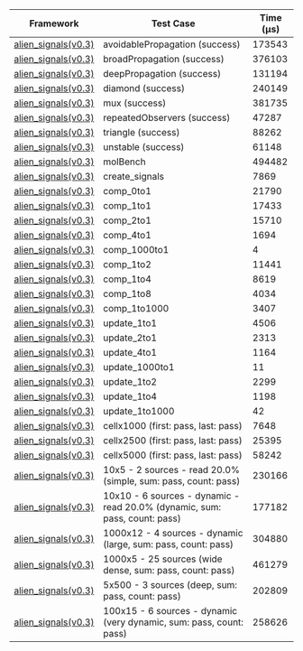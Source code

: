 | Framework | Test Case | Time (μs) |
| --- | --- | --- |
| [alien_signals(v0.3)](https://github.com/medz/alien-signals-dart) | avoidablePropagation (success) | 173543 |
| [alien_signals(v0.3)](https://github.com/medz/alien-signals-dart) | broadPropagation (success) | 376103 |
| [alien_signals(v0.3)](https://github.com/medz/alien-signals-dart) | deepPropagation (success) | 131194 |
| [alien_signals(v0.3)](https://github.com/medz/alien-signals-dart) | diamond (success) | 240149 |
| [alien_signals(v0.3)](https://github.com/medz/alien-signals-dart) | mux (success) | 381735 |
| [alien_signals(v0.3)](https://github.com/medz/alien-signals-dart) | repeatedObservers (success) | 47287 |
| [alien_signals(v0.3)](https://github.com/medz/alien-signals-dart) | triangle (success) | 88262 |
| [alien_signals(v0.3)](https://github.com/medz/alien-signals-dart) | unstable (success) | 61148 |
| [alien_signals(v0.3)](https://github.com/medz/alien-signals-dart) | molBench | 494482 |
| [alien_signals(v0.3)](https://github.com/medz/alien-signals-dart) | create_signals | 7869 |
| [alien_signals(v0.3)](https://github.com/medz/alien-signals-dart) | comp_0to1 | 21790 |
| [alien_signals(v0.3)](https://github.com/medz/alien-signals-dart) | comp_1to1 | 17433 |
| [alien_signals(v0.3)](https://github.com/medz/alien-signals-dart) | comp_2to1 | 15710 |
| [alien_signals(v0.3)](https://github.com/medz/alien-signals-dart) | comp_4to1 | 1694 |
| [alien_signals(v0.3)](https://github.com/medz/alien-signals-dart) | comp_1000to1 | 4 |
| [alien_signals(v0.3)](https://github.com/medz/alien-signals-dart) | comp_1to2 | 11441 |
| [alien_signals(v0.3)](https://github.com/medz/alien-signals-dart) | comp_1to4 | 8619 |
| [alien_signals(v0.3)](https://github.com/medz/alien-signals-dart) | comp_1to8 | 4034 |
| [alien_signals(v0.3)](https://github.com/medz/alien-signals-dart) | comp_1to1000 | 3407 |
| [alien_signals(v0.3)](https://github.com/medz/alien-signals-dart) | update_1to1 | 4506 |
| [alien_signals(v0.3)](https://github.com/medz/alien-signals-dart) | update_2to1 | 2313 |
| [alien_signals(v0.3)](https://github.com/medz/alien-signals-dart) | update_4to1 | 1164 |
| [alien_signals(v0.3)](https://github.com/medz/alien-signals-dart) | update_1000to1 | 11 |
| [alien_signals(v0.3)](https://github.com/medz/alien-signals-dart) | update_1to2 | 2299 |
| [alien_signals(v0.3)](https://github.com/medz/alien-signals-dart) | update_1to4 | 1198 |
| [alien_signals(v0.3)](https://github.com/medz/alien-signals-dart) | update_1to1000 | 42 |
| [alien_signals(v0.3)](https://github.com/medz/alien-signals-dart) | cellx1000 (first: pass, last: pass) | 7648 |
| [alien_signals(v0.3)](https://github.com/medz/alien-signals-dart) | cellx2500 (first: pass, last: pass) | 25395 |
| [alien_signals(v0.3)](https://github.com/medz/alien-signals-dart) | cellx5000 (first: pass, last: pass) | 58242 |
| [alien_signals(v0.3)](https://github.com/medz/alien-signals-dart) | 10x5 - 2 sources - read 20.0% (simple, sum: pass, count: pass) | 230166 |
| [alien_signals(v0.3)](https://github.com/medz/alien-signals-dart) | 10x10 - 6 sources - dynamic - read 20.0% (dynamic, sum: pass, count: pass) | 177182 |
| [alien_signals(v0.3)](https://github.com/medz/alien-signals-dart) | 1000x12 - 4 sources - dynamic (large, sum: pass, count: pass) | 304880 |
| [alien_signals(v0.3)](https://github.com/medz/alien-signals-dart) | 1000x5 - 25 sources (wide dense, sum: pass, count: pass) | 461279 |
| [alien_signals(v0.3)](https://github.com/medz/alien-signals-dart) | 5x500 - 3 sources (deep, sum: pass, count: pass) | 202809 |
| [alien_signals(v0.3)](https://github.com/medz/alien-signals-dart) | 100x15 - 6 sources - dynamic (very dynamic, sum: pass, count: pass) | 258626 |
